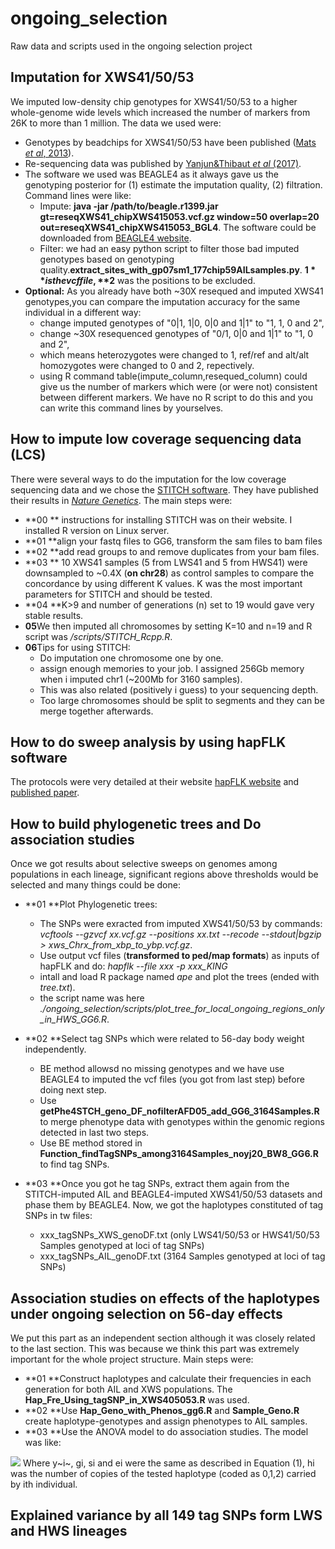 # ongoing_selection
Raw data and scripts used in the ongoing selection project
## Imputation for XWS41/50/53
We imputed low-density chip genotypes for XWS41/50/53 to a higher whole-genome wide levels which increased the number of markers from 26K to more than 1 million. The data we used were:

  * Genotypes by beadchips for XWS41/50/53 have been published ([Mats *et al*, 2013](https://www.g3journal.org/content/3/12/2305.short)).
  * Re-sequencing data was published by [Yanjun&Thibaut *et al* (2017)](https://gsejournal.biomedcentral.com/articles/10.1186/s12711-019-0487-1).
  * The software we used was BEAGLE4 as it always gave us the genotyping posterior for (1) estimate the imputation quality, (2) filtration. Command lines were like:
    - Impute: **java -jar /path/to/beagle.r1399.jar gt=reseqXWS41_chipXWS415053.vcf.gz window=50 overlap=20 out=reseqXWS41_chipXWS415053_BGL4**. The software could be downloaded from [BEAGLE4 website](https://faculty.washington.edu/browning/beagle/b4_0.html).
    - Filter: we had an easy python script to filter those bad imputed genotypes based on genotyping quality.**extract_sites_with_gp07sm1_177chip59AILsamples.py**. **$1** is the vcf file, **$2** was the positions to be excluded.
  * **Optional:** As you already have both ~30X resequed and imputed XWS41 genotypes,you can compare the imputation accuracy for the same individual in a different way:
    - change imputed genotypes of "0|1, 1|0, 0|0 and 1|1" to "1, 1, 0 and 2",
    - change ~30X resequenced genotypes of "0/1,  0|0 and 1|1" to "1, 0 and 2",
    - which means heterozygotes were changed to 1, ref/ref and alt/alt homozygotes were changed to 0 and 2, repectively.
    - using R command table(impute_column,resequed_column) could give us the number of markers which were (or were not) consistent between different markers. We have no R script to do this and you can write this command lines by yourselves.

## How to impute low coverage sequencing data (LCS)
There were several ways to do the imputation for the low coverage sequencing data and we chose the [STITCH software](https://github.com/rwdavies/STITCH). They have published their results in [*Nature Genetics*](https://www.nature.com/articles/ng.3594). The main steps were:
  * **00 ** instructions for installing STITCH was on their website. I installed R version on Linux server.
  * **01 **align your fastq files to GG6, transform the sam files to bam files
  * **02 **add read groups to and remove duplicates from your bam files.
  * **03 ** 10 XWS41 samples (5 from LWS41 and 5 from HWS41) were downsampled to ~0.4X (**on chr28**) as control samples to compare the concordance by using different K values. K was the most important parameters for STITCH and should be tested.
  * **04 **K>9 and number of generations (n) set to 19 would gave very stable results.
  * **05**We then imputed all chromosomes by setting K=10 and n=19 and R script was */scripts/STITCH_Rcpp.R*.
  * **06**Tips for using STITCH:
    - Do imputation one chromosome one by one.
    - assign enough memories to your job. I assigned 256Gb memory when i imputed chr1 (~200Mb for 3160 samples).
    - This was also related (positively i guess) to your sequencing depth.
    - Too large chromosomes should be split to segments and they can be merge together afterwards.

## How to do sweep analysis by using hapFLK software
The protocols were very detailed at their website [hapFLK website](https://forge-dga.jouy.inra.fr/projects/hapflk) and [published paper](https://www.genetics.org/content/193/3/929.abstract).

## How to build phylogenetic trees and Do association studies
Once we got results about selective sweeps on genomes among populations in each lineage, significant regions above thresholds would be selected and many things could be done:
  * **01 **Plot Phylogenetic trees:
    - The SNPs were exracted from imputed XWS41/50/53 by commands: *vcftools --gzvcf xx.vcf.gz --positions xx.txt --recode --stdout|bgzip > xws_Chrx_from_xbp_to_ybp.vcf.gz*.
    - Use output vcf files (**transformed to ped/map formats**) as inputs of hapFLK and do: *hapflk --file xxx -p xxx_KING*
    - intall and load R package named *ape* and plot the trees (ended with *tree.txt*).
    - the script name was here *./ongoing_selection/scripts/plot_tree_for_local_ongoing_regions_only_in_HWS_GG6.R*.
  
  * **02 **Select tag SNPs which were related to 56-day body weight independently.
    - BE method allowsd no missing genotypes and we have use BEAGLE4 to imputed the vcf files (you got from last step) before doing next step.
    - Use **getPhe4STCH_geno_DF_nofilterAFD05_add_GG6_3164Samples.R** to merge phenotype data with genotypes within the genomic regions detected in last two steps.
    - Use BE method stored in **Function_findTagSNPs_among3164Samples_noyj20_BW8_GG6.R** to find tag SNPs.
  
  * **03 **Once you got he tag SNPs, extract them again from the STITCH-imputed AIL and BEAGLE4-imputed XWS41/50/53 datasets and phase them by BEAGLE4. Now, we got the haplotypes constituted of tag SNPs in tw files:
    - xxx_tagSNPs_XWS_genoDF.txt (only LWS41/50/53 or HWS41/50/53 Samples genotyped at loci of tag SNPs)
    - xxx_tagSNPs_AIL_genoDF.txt (3164 Samples genotyped at loci of tag SNPs)
  
## Association studies on effects of the haplotypes under ongoing selection on 56-day effects
We put this part as an independent section although it was closely related to the last section. This was because we think this part was extremely important for the whole project structure. Main steps were:
 
 * **01 **Construct haplotypes and calculate their frequencies in each generation for both AIL and XWS populations. The **Hap_Fre_Using_tagSNP_in_XWS405053.R** was used.
 * **02 **Use **Hap_Geno_with_Phenos_gg6.R** and **Sample_Geno.R** create haplotype-genotypes and assign phenotypes to AIL samples.
 * **03 **Use the ANOVA model to do association studies. The model was like:
  <img src="https://render.githubusercontent.com/render/math?math=y = u %2B sex %2B gender %2B haplotypes %2B e ">
 Where y~i~, gi, si and ei were the same as described in Equation (1), hi was the number of copies of the tested haplotype (coded as 0,1,2) carried by ith individual.

## Explained variance by all 149 tag SNPs form LWS and HWS lineages


    
    
    
    
    
